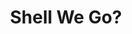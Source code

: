 ---
layout: gamepage
lang: "en"
title: "Shell We Go?"
description: "Short project description."
cover_image: "/assets/ShellWeGo/shellwego_cover.png"
background_image: "/assets/ShellWeGo/shellwego_background.jpg"
background_color: "#615aed"

gallery:
  - "/assets/ShellWeGo/1.jpg"

lang_links:
  it: "/it/projects/shellwego.html"
  en: "/en/projects/shellwego.html"

font: "/assets/ShellWeGo/GochiHand-Regular.ttf"
---
